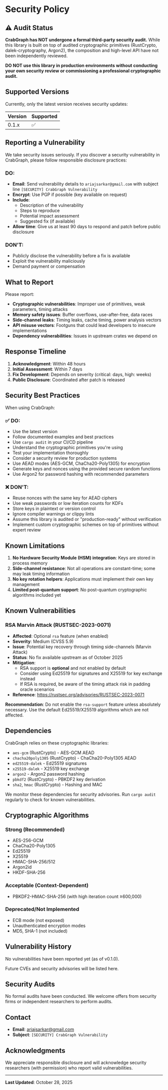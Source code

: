 # Security Policy

## ⚠️ Audit Status

**CrabGraph has NOT undergone a formal third-party security audit.** While this library is built on top of audited cryptographic primitives (RustCrypto, dalek-cryptography, Argon2), the composition and high-level API have not been independently reviewed.

**DO NOT use this library in production environments without conducting your own security review or commissioning a professional cryptographic audit.**

## Supported Versions

Currently, only the latest version receives security updates:

| Version | Supported          |
| ------- | ------------------ |
| 0.1.x   | :white_check_mark: |

## Reporting a Vulnerability

We take security issues seriously. If you discover a security vulnerability in CrabGraph, please follow responsible disclosure practices:

### DO:
- **Email**: Send vulnerability details to `ariajsarkar@gmail.com` with subject line `[SECURITY] CrabGraph Vulnerability`
- **Encrypt**: Use PGP if possible (key available on request)
- **Include**: 
  - Description of the vulnerability
  - Steps to reproduce
  - Potential impact assessment
  - Suggested fix (if available)
- **Allow time**: Give us at least 90 days to respond and patch before public disclosure

### DON'T:
- Publicly disclose the vulnerability before a fix is available
- Exploit the vulnerability maliciously
- Demand payment or compensation

## What to Report

Please report:
- **Cryptographic vulnerabilities**: Improper use of primitives, weak parameters, timing attacks
- **Memory safety issues**: Buffer overflows, use-after-free, data races
- **Side-channel leaks**: Timing leaks, cache timing, power analysis vectors
- **API misuse vectors**: Footguns that could lead developers to insecure implementations
- **Dependency vulnerabilities**: Issues in upstream crates we depend on

## Response Timeline

1. **Acknowledgment**: Within 48 hours
2. **Initial Assessment**: Within 7 days
3. **Fix Development**: Depends on severity (critical: days, high: weeks)
4. **Public Disclosure**: Coordinated after patch is released

## Security Best Practices

When using CrabGraph:

### ✅ DO:
- Use the latest version
- Follow documented examples and best practices
- Use `cargo audit` in your CI/CD pipeline
- Understand the cryptographic primitives you're using
- Test your implementation thoroughly
- Consider a security review for production systems
- Use AEAD modes (AES-GCM, ChaCha20-Poly1305) for encryption
- Generate keys and nonces using the provided secure random functions
- Use Argon2 for password hashing with recommended parameters

### ❌ DON'T:
- Reuse nonces with the same key for AEAD ciphers
- Use weak passwords or low iteration counts for KDFs
- Store keys in plaintext or version control
- Ignore compiler warnings or clippy lints
- Assume this library is audited or "production-ready" without verification
- Implement custom cryptographic schemes on top of primitives without expert review

## Known Limitations

1. **No Hardware Security Module (HSM) integration**: Keys are stored in process memory
2. **Side-channel resistance**: Not all operations are constant-time; some may leak timing information
3. **No key rotation helpers**: Applications must implement their own key management
4. **Limited post-quantum support**: No post-quantum cryptographic algorithms included yet

## Known Vulnerabilities

### RSA Marvin Attack (RUSTSEC-2023-0071)
- **Affected**: Optional `rsa` feature (when enabled)
- **Severity**: Medium (CVSS 5.9)
- **Issue**: Potential key recovery through timing side-channels (Marvin Attack)
- **Status**: No fix available upstream as of October 2025
- **Mitigation**: 
  - RSA support is **optional** and not enabled by default
  - Consider using Ed25519 for signatures and X25519 for key exchange instead
  - If RSA is required, be aware of the timing attack risk in padding oracle scenarios
- **Reference**: https://rustsec.org/advisories/RUSTSEC-2023-0071

**Recommendation**: Do not enable the `rsa-support` feature unless absolutely necessary. Use the default Ed25519/X25519 algorithms which are not affected.

## Dependencies

CrabGraph relies on these cryptographic libraries:

- `aes-gcm` (RustCrypto) - AES-GCM AEAD
- `chacha20poly1305` (RustCrypto) - ChaCha20-Poly1305 AEAD
- `ed25519-dalek` - Ed25519 signatures
- `x25519-dalek` - X25519 key exchange
- `argon2` - Argon2 password hashing
- `pbkdf2` (RustCrypto) - PBKDF2 key derivation
- `sha2`, `hmac` (RustCrypto) - Hashing and MAC

We monitor these dependencies for security advisories. Run `cargo audit` regularly to check for known vulnerabilities.

## Cryptographic Algorithms

### Strong (Recommended)
- AES-256-GCM
- ChaCha20-Poly1305
- Ed25519
- X25519
- HMAC-SHA-256/512
- Argon2id
- HKDF-SHA-256

### Acceptable (Context-Dependent)
- PBKDF2-HMAC-SHA-256 (with high iteration count ≥600,000)

### Deprecated/Not Implemented
- ECB mode (not exposed)
- Unauthenticated encryption modes
- MD5, SHA-1 (not included)

## Vulnerability History

No vulnerabilities have been reported yet (as of v0.1.0).

Future CVEs and security advisories will be listed here.

## Security Audits

No formal audits have been conducted. We welcome offers from security firms or independent researchers to perform audits.

## Contact

- **Email**: ariajsarkar@gmail.com
- **Subject**: `[SECURITY] CrabGraph Vulnerability`

## Acknowledgments

We appreciate responsible disclosure and will acknowledge security researchers (with permission) who report valid vulnerabilities.

---

**Last Updated**: October 28, 2025
